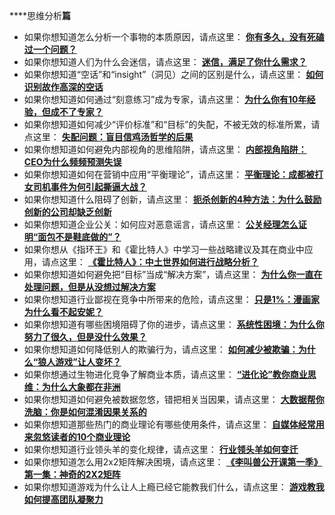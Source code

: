 ****思维分析**篇**

- 如果你想知道怎么分析一个事物的本质原因，请点这里：
[**你有多久，没有死磕过一个问题？**](http://mp.weixin.qq.com/s?__biz=MzA5NTMxOTczOA==&mid=2650441428&idx=1&sn=d47291663910553337196b2f1eb8b7aa&scene=21#wechat_redirect)
- 如果你想知道人们为什么会迷信，请点这里：
[**迷信，满足了你什么需求？**](http://mp.weixin.qq.com/s?__biz=MzA5NTMxOTczOA==&mid=402058880&idx=1&sn=08a74fe639fd1e733c42134f1c3eae31&scene=21#wechat_redirect)
- 如果你想知道“空话”和“insight”（洞见）之间的区别是什么，请点这里：
[**如何识别故作高深的空话**](http://mp.weixin.qq.com/s?__biz=MzA5NTMxOTczOA==&mid=400915964&idx=1&sn=e92989c09bdb44937d3f6f41f36882f7&scene=21#wechat_redirect)
- 如果你想知道如何通过“刻意练习”成为专家，请点这里：
[**为什么你有10年经验，但成不了专家？**](http://mp.weixin.qq.com/s?__biz=MzA5NTMxOTczOA==&mid=208796062&idx=1&sn=a700d18b13ea165431ea66e0056efe58&scene=21#wechat_redirect)
- 如果你想知道如何减少“评价标准”和“目标”的失配，不被无效的标准所累，请点这里：
[**失配问题：盲目信鸡汤哲学的后果**](http://mp.weixin.qq.com/s?__biz=MzA5NTMxOTczOA==&mid=205604276&idx=1&sn=af16ff5e5a8d346f6257028b6cde9ad7&scene=21#wechat_redirect)
- 如果你想知道如何避免内部视角的思维陷阱，请点这里：
[**内部视角陷阱：CEO为什么频频预测失误**](http://mp.weixin.qq.com/s?__biz=MzA5NTMxOTczOA==&mid=205379779&idx=1&sn=37660d71c0c321c20c7a451b95755b9f&scene=21#wechat_redirect)
- 如果你想知道如何在营销中应用“平衡理论”，请点这里：
[**平衡理论：成都被打女司机事件为何引起撕逼大战？**](http://mp.weixin.qq.com/s?__biz=MzA5NTMxOTczOA==&mid=205146830&idx=1&sn=cb81c74ad313f822ba9997526fc5a3c0&scene=21#wechat_redirect)
- 如果你想知道什么阻碍了创新，请点这里：
[**扼杀创新的4种方法：为什么鼓励创新的公司却缺乏创新**](http://mp.weixin.qq.com/s?__biz=MzA5NTMxOTczOA==&mid=204564254&idx=1&sn=5ee644f3fa66a7c5bdcb4936076adc83&scene=21#wechat_redirect)
- 如果你想知道企业公关：如何应对恶意谣言，请点这里：
[**公关经理怎么证明“面包不是鞋底做的”？**](http://mp.weixin.qq.com/s?__biz=MzA5NTMxOTczOA==&mid=204014920&idx=1&sn=22da66cc12f24514458eb8dff774aa8e&scene=21#wechat_redirect)
- 如果你想从《指环王》和《霍比特人》中学习一些战略建议及其在商业中应用，请点这里：
[**《霍比特人》：中土世界如何进行战略分析？**](http://mp.weixin.qq.com/s?__biz=MzA5NTMxOTczOA==&mid=202747901&idx=1&sn=98549cb4cfa658c7eaabfe8bdbd0c76f&scene=21#wechat_redirect)
- 如果你想知道如何避免把“目标”当成“解决方案”，请点这里：
[**为什么你一直在处理问题，但是从没想过解决方案**](http://mp.weixin.qq.com/s?__biz=MzA5NTMxOTczOA==&mid=202407003&idx=1&sn=f51339b990c908b95eb99636313167d5&scene=21#wechat_redirect)
- 如果你想知道行业鄙视在竞争中所带来的危险，请点这里：
[**只是1%：漫画家为什么看不起安妮？**](http://mp.weixin.qq.com/s?__biz=MzA5NTMxOTczOA==&mid=201842484&idx=1&sn=6d07a66e66362ec21689bd9672349470&scene=21#wechat_redirect)
- 如果你想知道有哪些困境阻碍了你的进步，请点这里：
[**系统性困境：为什么你努力了很久，但是没什么效果？**](http://mp.weixin.qq.com/s?__biz=MzA5NTMxOTczOA==&mid=201095158&idx=1&sn=f79662062017d93aae815264677e6edd&scene=21#wechat_redirect)
- 如果你想知道如何降低别人的欺骗行为，请点这里：
[**如何减少被欺骗：为什么“狼人游戏”让人变坏？**](http://mp.weixin.qq.com/s?__biz=MzA5NTMxOTczOA==&mid=200829951&idx=1&sn=43b1f7402fa699f21425d4806895854c&scene=21#wechat_redirect)
- 如果你想通过生物进化竞争了解商业本质，请点这里：
[**“进化论”教你商业思维：为什么大象都在非洲**](http://mp.weixin.qq.com/s?__biz=MzA5NTMxOTczOA==&mid=200806574&idx=1&sn=2db9c4d30d1e9c125da70a816f2b8cda&scene=21#wechat_redirect)
- 如果你想知道如何避免被数据忽悠，错把相关当因果，请点这里：
[**大数据帮你洗脑：你是如何混淆因果关系的**](http://mp.weixin.qq.com/s?__biz=MzA5NTMxOTczOA==&mid=200559357&idx=1&sn=3f2083cd4f58304a8cdb3f39f14217d6&scene=21#wechat_redirect)
- 如果你想知道那些热门的商业理论有哪些使用条件，请点这里：
[**自媒体经常用来忽悠读者的10个商业理论**](http://mp.weixin.qq.com/s?__biz=MzA5NTMxOTczOA==&mid=200529122&idx=1&sn=c7072eb305087342665a137f2fb98502&scene=21#wechat_redirect)
- 如果你想知道行业领头羊的变化规律，请点这里：
[**行业领头羊如何变迁**](http://mp.weixin.qq.com/s?__biz=MzA5NTMxOTczOA==&mid=200199933&idx=1&sn=c3c5d713639e286ff946dc9365a2c5c6&scene=21#wechat_redirect)
- 如果你想知道怎么用2x2矩阵解决困境，请点这里：
[**《李叫兽公开课第一季》第一集：神奇的2X2矩阵**](http://mp.weixin.qq.com/s?__biz=MzA5NTMxOTczOA==&mid=200138877&idx=1&sn=a72413fa62d6b8c26c505ec4ceab867f&scene=21#wechat_redirect)
- 如果你想知道游戏为什么让人上瘾已经它能教我们什么，请点这里：
[**游戏教我如何提高团队凝聚力**](http://mp.weixin.qq.com/s?__biz=MzA5NTMxOTczOA==&mid=200131351&idx=1&sn=81f30c0ec35f5a6ed0ab4a028fe157bc&scene=21#wechat_redirect)